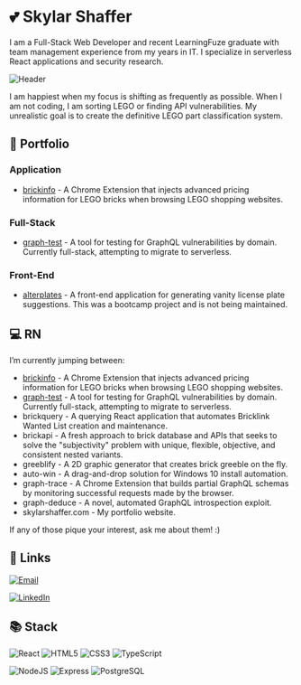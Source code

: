 # :two_hearts: Skylar Shaffer

I am a Full-Stack Web Developer and recent LearningFuze graduate with team management experience from my years in IT. I specialize in serverless React applications and security research.

![Header](https://github.com/skylarshaffer/skylarshaffer/assets/161654841/921436e3-f794-4c9b-bd40-957c9045b3ba)

I am happiest when my focus is shifting as frequently as possible. When I am not coding, I am sorting LEGO or finding API vulnerabilities. My unrealistic goal is to create the definitive LEGO part classification system.

## :file_folder: Portfolio

### Application
- [brickinfo](https://github.com/skylarshaffer/brickinfo) - A Chrome Extension that injects advanced pricing information for LEGO bricks when browsing LEGO shopping websites.

### Full-Stack
- [graph-test](https://github.com/skylarshaffer/graph-test) - A tool for testing for GraphQL vulnerabilities by domain. Currently full-stack, attempting to migrate to serverless.

### Front-End
- [alterplates](https://github.com/skylarshaffer/alterplates) - A front-end application for generating vanity license plate suggestions. This was a bootcamp project and is not being maintained.

## :computer: RN

I’m currently jumping between:
- [brickinfo](https://github.com/skylarshaffer/brickinfo) - A Chrome Extension that injects advanced pricing information for LEGO bricks when browsing LEGO shopping websites.
- [graph-test](https://github.com/skylarshaffer/graph-test) -  A tool for testing for GraphQL vulnerabilities by domain. Currently full-stack, attempting to migrate to serverless.
- brickquery - A querying React application that automates Bricklink Wanted List creation and maintenance.
- brickapi -  A fresh approach to brick database and APIs that seeks to solve the "subjectivity" problem with unique, flexible, objective, and consistent nested variants.
- greeblify - A 2D graphic generator that creates brick greeble on the fly.
- auto-win - A drag-and-drop solution for Windows 10 install automation.
- graph-trace - A Chrome Extension that builds partial GraphQL schemas by monitoring successful requests made by the browser.
- graph-deduce - A novel, automated GraphQL introspection exploit.
- skylarshaffer.com - My portfolio website.

If any of those pique your interest, ask me about them! :)

## :link: Links

[![Email](https://img.shields.io/badge/Email-s%40skylarshaffer.com-708090?logo=mail.ru)](mailto:s@skylarshaffer.com)

[![LinkedIn](https://img.shields.io/badge/LinkedIn-skylarshaffer-0072b1?logo=linkedin)](https://www.linkedin.com/in/skylarshaffer/)

## :books: Stack

![React](https://img.shields.io/badge/React-20232A?logo=react&logoColor=white)
![HTML5](https://img.shields.io/badge/HTML5-E34F26?logo=html5&logoColor=white)
![CSS3](https://img.shields.io/badge/CSS3-1572B6?logo=css3&logoColor=white)
![TypeScript](https://img.shields.io/badge/TypeScript-007ACC?logo=typescript&logoColor=white)

![NodeJS](https://img.shields.io/badge/Node.js-339933?logo=nodedotjs&logoColor=white)
![Express](https://img.shields.io/badge/Express.js-000000?logo=express&logoColor=white)
![PostgreSQL](https://img.shields.io/badge/PostgreSQL-316192?logo=postgresql&logoColor=white)

